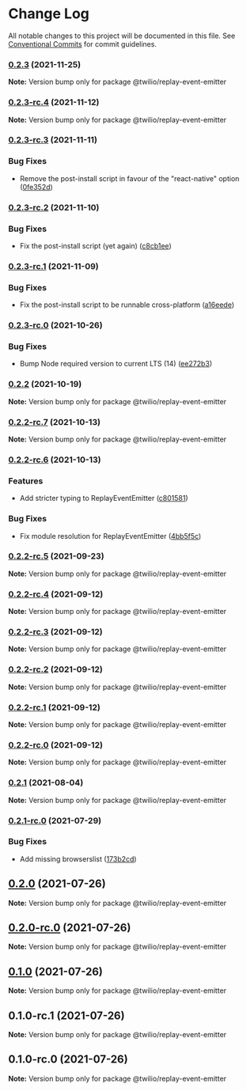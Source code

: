 # Change Log

All notable changes to this project will be documented in this file.
See [Conventional Commits](https://conventionalcommits.org) for commit guidelines.

### [0.2.3](https://github.com/twilio/rtd-sdk-monorepo-js/compare/@twilio/replay-event-emitter@0.2.3-rc.4...@twilio/replay-event-emitter@0.2.3) (2021-11-25)

**Note:** Version bump only for package @twilio/replay-event-emitter





### [0.2.3-rc.4](https://github.com/twilio/rtd-sdk-monorepo-js/compare/@twilio/replay-event-emitter@0.2.3-rc.3...@twilio/replay-event-emitter@0.2.3-rc.4) (2021-11-12)

**Note:** Version bump only for package @twilio/replay-event-emitter





### [0.2.3-rc.3](https://github.com/twilio/rtd-sdk-monorepo-js/compare/@twilio/replay-event-emitter@0.2.3-rc.2...@twilio/replay-event-emitter@0.2.3-rc.3) (2021-11-11)


### Bug Fixes

* Remove the post-install script in favour of the "react-native" option ([0fe352d](https://github.com/twilio/rtd-sdk-monorepo-js/commit/0fe352d45e50cec78e880affee589009055d5338))



### [0.2.3-rc.2](https://github.com/twilio/rtd-sdk-monorepo-js/compare/@twilio/replay-event-emitter@0.2.3-rc.1...@twilio/replay-event-emitter@0.2.3-rc.2) (2021-11-10)


### Bug Fixes

* Fix the post-install script (yet again) ([c8cb1ee](https://github.com/twilio/rtd-sdk-monorepo-js/commit/c8cb1ee501d1c793497985592d2c1ae97162a219))



### [0.2.3-rc.1](https://github.com/twilio/rtd-sdk-monorepo-js/compare/@twilio/replay-event-emitter@0.2.3-rc.0...@twilio/replay-event-emitter@0.2.3-rc.1) (2021-11-09)


### Bug Fixes

* Fix the post-install script to be runnable cross-platform ([a16eede](https://github.com/twilio/rtd-sdk-monorepo-js/commit/a16eede598dd3dbdda1997fbd2033fa2254f113f))



### [0.2.3-rc.0](https://github.com/twilio/rtd-sdk-monorepo-js/compare/@twilio/replay-event-emitter@0.2.2...@twilio/replay-event-emitter@0.2.3-rc.0) (2021-10-26)


### Bug Fixes

* Bump Node required version to current LTS (14) ([ee272b3](https://github.com/twilio/rtd-sdk-monorepo-js/commit/ee272b350f4556a454a18a8aa192c37b54aaaeeb))



### [0.2.2](https://github.com/twilio/rtd-sdk-monorepo-js/compare/@twilio/replay-event-emitter@0.2.2-rc.7...@twilio/replay-event-emitter@0.2.2) (2021-10-19)

**Note:** Version bump only for package @twilio/replay-event-emitter





### [0.2.2-rc.7](https://github.com/twilio/rtd-sdk-monorepo-js/compare/@twilio/replay-event-emitter@0.2.2-rc.6...@twilio/replay-event-emitter@0.2.2-rc.7) (2021-10-13)

**Note:** Version bump only for package @twilio/replay-event-emitter





### [0.2.2-rc.6](https://github.com/twilio/rtd-sdk-monorepo-js/compare/@twilio/replay-event-emitter@0.2.2-rc.5...@twilio/replay-event-emitter@0.2.2-rc.6) (2021-10-13)


### Features

* Add stricter typing to ReplayEventEmitter ([c801581](https://github.com/twilio/rtd-sdk-monorepo-js/commit/c8015810af7c1a34eb5c638810b9a10ff859b2f8))


### Bug Fixes

* Fix module resolution for ReplayEventEmitter ([4bb5f5c](https://github.com/twilio/rtd-sdk-monorepo-js/commit/4bb5f5c31bc3a7fe4fa2ef301ee7fc5c3b47d57f))



### [0.2.2-rc.5](https://github.com/twilio/rtd-sdk-monorepo-js/compare/@twilio/replay-event-emitter@0.2.2-rc.4...@twilio/replay-event-emitter@0.2.2-rc.5) (2021-09-23)

**Note:** Version bump only for package @twilio/replay-event-emitter





### [0.2.2-rc.4](https://github.com/twilio/rtd-sdk-monorepo-js/compare/@twilio/replay-event-emitter@0.2.2-rc.3...@twilio/replay-event-emitter@0.2.2-rc.4) (2021-09-12)

**Note:** Version bump only for package @twilio/replay-event-emitter





### [0.2.2-rc.3](https://github.com/twilio/rtd-sdk-monorepo-js/compare/@twilio/replay-event-emitter@0.2.2-rc.2...@twilio/replay-event-emitter@0.2.2-rc.3) (2021-09-12)

**Note:** Version bump only for package @twilio/replay-event-emitter





### [0.2.2-rc.2](https://github.com/twilio/rtd-sdk-monorepo-js/compare/@twilio/replay-event-emitter@0.2.2-rc.1...@twilio/replay-event-emitter@0.2.2-rc.2) (2021-09-12)

**Note:** Version bump only for package @twilio/replay-event-emitter





### [0.2.2-rc.1](https://github.com/twilio/rtd-sdk-monorepo-js/compare/@twilio/replay-event-emitter@0.2.1...@twilio/replay-event-emitter@0.2.2-rc.1) (2021-09-12)

**Note:** Version bump only for package @twilio/replay-event-emitter





### [0.2.2-rc.0](https://github.com/twilio/rtd-sdk-monorepo-js/compare/@twilio/replay-event-emitter@0.2.1...@twilio/replay-event-emitter@0.2.2-rc.0) (2021-09-12)

**Note:** Version bump only for package @twilio/replay-event-emitter





### [0.2.1](https://github.com/twilio/rtd-sdk-monorepo-js/compare/@twilio/replay-event-emitter@0.2.1-rc.0...@twilio/replay-event-emitter@0.2.1) (2021-08-04)

**Note:** Version bump only for package @twilio/replay-event-emitter





### [0.2.1-rc.0](https://github.com/twilio/rtd-sdk-monorepo-js/compare/@twilio/replay-event-emitter@0.2.0...@twilio/replay-event-emitter@0.2.1-rc.0) (2021-07-29)


### Bug Fixes

* Add missing browserslist ([173b2cd](https://github.com/twilio/rtd-sdk-monorepo-js/commit/173b2cdf5c71b3585c6843a6a0852d5839b69ef0))



## [0.2.0](https://github.com/twilio/rtd-sdk-monorepo-js/compare/@twilio/replay-event-emitter@0.2.0-rc.0...@twilio/replay-event-emitter@0.2.0) (2021-07-26)

**Note:** Version bump only for package @twilio/replay-event-emitter





## [0.2.0-rc.0](https://github.com/twilio/rtd-sdk-monorepo-js/compare/@twilio/replay-event-emitter@0.1.0...@twilio/replay-event-emitter@0.2.0-rc.0) (2021-07-26)

**Note:** Version bump only for package @twilio/replay-event-emitter





## [0.1.0](https://github.com/twilio/rtd-sdk-monorepo-js/compare/@twilio/replay-event-emitter@0.1.0-rc.1...@twilio/replay-event-emitter@0.1.0) (2021-07-26)

**Note:** Version bump only for package @twilio/replay-event-emitter





## 0.1.0-rc.1 (2021-07-26)

**Note:** Version bump only for package @twilio/replay-event-emitter





## 0.1.0-rc.0 (2021-07-26)

**Note:** Version bump only for package @twilio/replay-event-emitter
